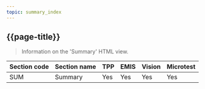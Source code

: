 ```yaml
---
topic: summary_index
---
```


## {{page-title}}

> Information on the 'Summary' HTML view.

| Section code | Section name | TPP | EMIS | Vision | Microtest |
| --- | --- | --- | --- | --- | --- |
| SUM | Summary | Yes | Yes | Yes | Yes |